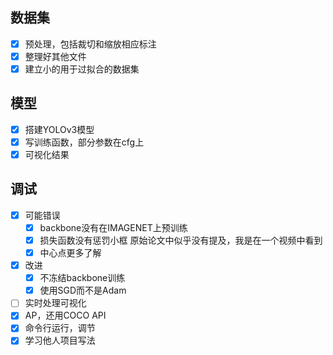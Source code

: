 ## 数据集
- [x] 预处理，包括裁切和缩放相应标注
- [x] 整理好其他文件
- [x] 建立小的用于过拟合的数据集
## 模型
- [x] 搭建YOLOv3模型
- [x] 写训练函数，部分参数在cfg上
- [x] 可视化结果
## 调试
- [x] 可能错误
  - [x] backbone没有在IMAGENET上预训练
  - [x] 损失函数没有惩罚小框 原始论文中似乎没有提及，我是在一个视频中看到
  - [x] 中心点更多了解
- [x] 改进
  - [x] 不冻结backbone训练
  - [x] 使用SGD而不是Adam
- [ ] 实时处理可视化
- [x] AP，还用COCO API
- [x] 命令行运行，调节
- [x] 学习他人项目写法 